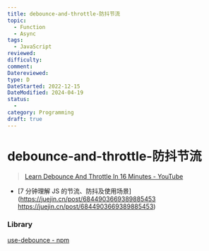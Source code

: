 ```yaml
---
title: debounce-and-throttle-防抖节流
topic:
  - Function
  - Async
tags:
  - JavaScript
reviewed: 
difficulty: 
comment: 
Datereviewed: 
type: D
DateStarted: 2022-12-15
DateModified: 2024-04-19
status:
  - 
category: Programming
draft: true
---
```


# debounce-and-throttle-防抖节流

> [Learn Debounce And Throttle In 16 Minutes - YouTube](https://www.youtube.com/watch?v=cjIswDCKgu0)

- [7 分钟理解 JS 的节流、防抖及使用场景](https://juejin.cn/post/6844903669389885453 https://juejin.cn/post/6844903669389885453)

### Library

[use-debounce - npm](https://www.npmjs.com/package/use-debounce)
